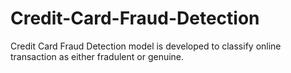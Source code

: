 # Credit-Card-Fraud-Detection
Credit Card Fraud Detection model is developed to classify online transaction as either fradulent or genuine.
